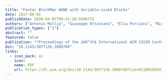 ```yaml
---
title: "Faster BlockMax WAND with Variable-sized Blocks"
date: 2017-08-01
publishDate: 2020-04-07T09:41:20.949877Z
authors: ["Antonio Mallia", "Giuseppe Ottaviano", "Elia Porciani", "Nicola Tonellotto", "Rossano Venturini"]
publication_types: ["1"]
abstract: ""
featured: false
publication: "*Proceedings of the $40^th$ International ACM SIGIR Conference on Research and Development in Information Retrieval (SIGIR 2017)*"
doi: "10.1145/3077136.3080780"
links:
  - icon_pack: ai
    icon:
    name: PDF
    url: https://dl.acm.org/doi/10.1145/3077136.3080780?cid=81100289293
---
```

